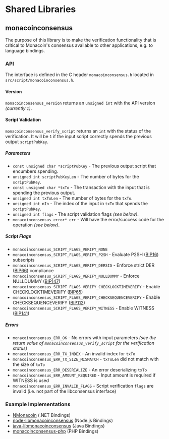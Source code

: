 Shared Libraries
================

## monacoinconsensus

The purpose of this library is to make the verification functionality that is critical to Monacoin's consensus available to other applications, e.g. to language bindings.

### API

The interface is defined in the C header `monacoinconsensus.h` located in `src/script/monacoinconsensus.h`.

#### Version

`monacoinconsensus_version` returns an `unsigned int` with the API version *(currently `1`)*.

#### Script Validation

`monacoinconsensus_verify_script` returns an `int` with the status of the verification. It will be `1` if the input script correctly spends the previous output `scriptPubKey`.

##### Parameters
- `const unsigned char *scriptPubKey` - The previous output script that encumbers spending.
- `unsigned int scriptPubKeyLen` - The number of bytes for the `scriptPubKey`.
- `const unsigned char *txTo` - The transaction with the input that is spending the previous output.
- `unsigned int txToLen` - The number of bytes for the `txTo`.
- `unsigned int nIn` - The index of the input in `txTo` that spends the `scriptPubKey`.
- `unsigned int flags` - The script validation flags *(see below)*.
- `monacoinconsensus_error* err` - Will have the error/success code for the operation *(see below)*.

##### Script Flags
- `monacoinconsensus_SCRIPT_FLAGS_VERIFY_NONE`
- `monacoinconsensus_SCRIPT_FLAGS_VERIFY_P2SH` - Evaluate P2SH ([BIP16](https://github.com/bitcoin/bips/blob/master/bip-0016.mediawiki)) subscripts
- `monacoinconsensus_SCRIPT_FLAGS_VERIFY_DERSIG` - Enforce strict DER ([BIP66](https://github.com/bitcoin/bips/blob/master/bip-0066.mediawiki)) compliance
- `monacoinconsensus_SCRIPT_FLAGS_VERIFY_NULLDUMMY` - Enforce NULLDUMMY ([BIP147](https://github.com/bitcoin/bips/blob/master/bip-0147.mediawiki))
- `monacoinconsensus_SCRIPT_FLAGS_VERIFY_CHECKLOCKTIMEVERIFY` - Enable CHECKLOCKTIMEVERIFY ([BIP65](https://github.com/bitcoin/bips/blob/master/bip-0065.mediawiki))
- `monacoinconsensus_SCRIPT_FLAGS_VERIFY_CHECKSEQUENCEVERIFY` - Enable CHECKSEQUENCEVERIFY ([BIP112](https://github.com/bitcoin/bips/blob/master/bip-0112.mediawiki))
- `monacoinconsensus_SCRIPT_FLAGS_VERIFY_WITNESS` - Enable WITNESS ([BIP141](https://github.com/bitcoin/bips/blob/master/bip-0141.mediawiki))

##### Errors
- `monacoinconsensus_ERR_OK` - No errors with input parameters *(see the return value of `monacoinconsensus_verify_script` for the verification status)*
- `monacoinconsensus_ERR_TX_INDEX` - An invalid index for `txTo`
- `monacoinconsensus_ERR_TX_SIZE_MISMATCH` - `txToLen` did not match with the size of `txTo`
- `monacoinconsensus_ERR_DESERIALIZE` - An error deserializing `txTo`
- `monacoinconsensus_ERR_AMOUNT_REQUIRED` - Input amount is required if WITNESS is used
- `monacoinconsensus_ERR_INVALID_FLAGS` - Script verification `flags` are invalid (i.e. not part of the libconsensus interface)

### Example Implementations
- [NMonacoin](https://github.com/MetacoSA/NBitcoin/blob/5e1055cd7c4186dee4227c344af8892aea54faec/NBitcoin/Script.cs#L979-#L1031) (.NET Bindings)
- [node-libmonacoinconsensus](https://github.com/bitpay/node-libbitcoinconsensus) (Node.js Bindings)
- [java-libmonacoinconsensus](https://github.com/dexX7/java-libbitcoinconsensus) (Java Bindings)
- [monacoinconsensus-php](https://github.com/Bit-Wasp/bitcoinconsensus-php) (PHP Bindings)
